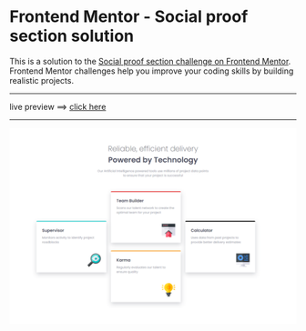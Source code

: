 # Frontend Mentor - Social proof section solution

This is a solution to the [Social proof section challenge on Frontend Mentor](https://www.frontendmentor.io/challenges/social-proof-section-6e0qTv_bA). Frontend Mentor challenges help you improve your coding skills by building realistic projects.

---

live preview ==> [click here](https://mtanash-social-proof-section.netlify.app)

---

![screen shot of the page](/Screenshot.png)
